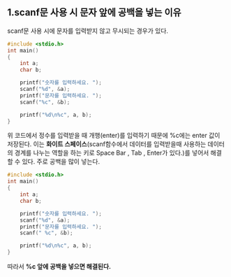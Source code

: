 1.scanf문 사용 시 문자 앞에 공백을 넣는 이유
-------------------------------------------
scanf문 사용 시에 문자를 입력받지 않고 무시되는 경우가 있다.
```c
#include <stdio.h>
int main()
{
	int a;
	char b;

	printf("숫자를 입력하세요. ");
	scanf("%d", &a);
	printf("문자를 입력하세요. ");
	scanf("%c", &b);

	printf("%d\n%c", a, b);
}
```
위 코드에서 정수를 입력받을 때 개행(enter)를 입력하기 때문에 %c에는 enter 값이 저장된다.
이는 **화이트 스페이스**(scanf함수에서 데이터를 입력받을때 사용하는 데이터의 경계를 나누는 역할을 하는 키로 
Space Bar , Tab , Enter가 있다.)를 넣어서 해결할 수 있다. 주로 공백을 많이 넣는다.
```c
#include <stdio.h>
int main()
{
	int a;
	char b;

	printf("숫자를 입력하세요. ");
	scanf("%d", &a);
	printf("문자를 입력하세요. ");
	scanf(" %c", &b);

	printf("%d\n%c", a, b);
}
```
따라서 **%c 앞에 공백을 넣으면 해결된다.**
